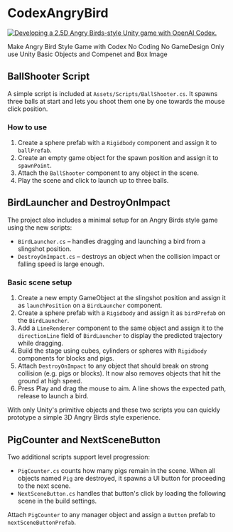 # CodexAngryBird
[![Developing a 2.5D Angry Birds-style Unity game with OpenAI Codex.](https://i.ytimg.com/vi/thMHzO1EGAg/hqdefault.jpg?sqp=-oaymwFBCNACELwBSFryq4qpAzMIARUAAIhCGAHYAQHiAQoIGBACGAY4AUAB8AEB-AH-CYACmgWKAgwIABABGGUgRihhMA8=&rs=AOn4CLDMPWgC2iKSsyYKwIhNg2ghRuxLAg)](https://youtu.be/n_kJyiIcc7Q)

Make Angry Bird Style Game  with Codex
No Coding No GameDesign
Only use Unity Basic Objects and Compenet and Box Image

## BallShooter Script

A simple script is included at `Assets/Scripts/BallShooter.cs`.
It spawns three balls at start and lets you shoot them one by one
towards the mouse click position.

### How to use
1. Create a sphere prefab with a `Rigidbody` component and assign it to `ballPrefab`.
2. Create an empty game object for the spawn position and assign it to `spawnPoint`.
3. Attach the `BallShooter` component to any object in the scene.
4. Play the scene and click to launch up to three balls.

## BirdLauncher and DestroyOnImpact

The project also includes a minimal setup for an Angry Birds style game using the new scripts:

- `BirdLauncher.cs` – handles dragging and launching a bird from a slingshot position.
- `DestroyOnImpact.cs` – destroys an object when the collision impact or falling speed is large enough.

### Basic scene setup
1. Create a new empty GameObject at the slingshot position and assign it as `launchPosition` on a `BirdLauncher` component.
2. Create a sphere prefab with a `Rigidbody` and assign it as `birdPrefab` on the `BirdLauncher`.
3. Add a `LineRenderer` component to the same object and assign it to the `directionLine` field of `BirdLauncher` to display the predicted trajectory while dragging.
4. Build the stage using cubes, cylinders or spheres with `Rigidbody` components for blocks and pigs.
5. Attach `DestroyOnImpact` to any object that should break on strong collision (e.g. pigs or blocks). It now also removes objects that hit the ground at high speed.
6. Press Play and drag the mouse to aim. A line shows the expected path, release to launch a bird.

With only Unity's primitive objects and these two scripts you can quickly prototype a simple 3D Angry Birds style experience.

## PigCounter and NextSceneButton

Two additional scripts support level progression:

- `PigCounter.cs` counts how many pigs remain in the scene. When all objects named `Pig` are destroyed, it spawns a UI button for proceeding to the next scene.
- `NextSceneButton.cs` handles that button's click by loading the following scene in the build settings.

Attach `PigCounter` to any manager object and assign a `Button` prefab to `nextSceneButtonPrefab`.
